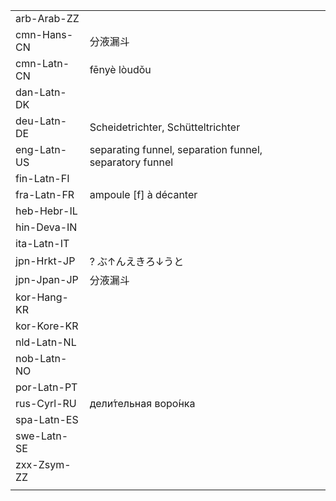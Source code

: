 | | | |
|-|-|-|
| arb-Arab-ZZ |  |  |
| cmn-Hans-CN | 分液漏斗 |  |
| cmn-Latn-CN | fēnyè lòudǒu |  |
| dan-Latn-DK |  |  |
| deu-Latn-DE | Scheidetrichter, Schütteltrichter |  |
| eng-Latn-US | separating funnel, separation funnel, separatory funnel |  |
| fin-Latn-FI |  |  |
| fra-Latn-FR | ampoule [f] à décanter |  |
| heb-Hebr-IL |  |  |
| hin-Deva-IN |  |  |
| ita-Latn-IT |  |  |
| jpn-Hrkt-JP | ? ぶ↑んえきろ↓うと |  |
| jpn-Jpan-JP | 分液漏斗 |  |
| kor-Hang-KR |  |  |
| kor-Kore-KR |  |  |
| nld-Latn-NL |  |  |
| nob-Latn-NO |  |  |
| por-Latn-PT |  |  |
| rus-Cyrl-RU | дели́тельная воро́нка |  |
| spa-Latn-ES |  |  |
| swe-Latn-SE |  |  |
| zxx-Zsym-ZZ |  |  |
|  |  |  |
